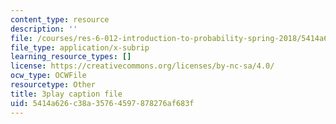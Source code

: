 ```yaml
---
content_type: resource
description: ''
file: /courses/res-6-012-introduction-to-probability-spring-2018/5414a626c38a35764597878276af683f_aNLEnFtWwhg.srt
file_type: application/x-subrip
learning_resource_types: []
license: https://creativecommons.org/licenses/by-nc-sa/4.0/
ocw_type: OCWFile
resourcetype: Other
title: 3play caption file
uid: 5414a626-c38a-3576-4597-878276af683f
---
```

